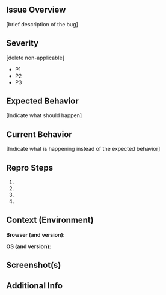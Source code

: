 ## Issue Overview
[brief description of the bug]

## Severity
[delete non-applicable]
 - P1
 - P2
 - P3

## Expected Behavior
[Indicate what should happen]

## Current Behavior
[Indicate what is happening instead of the expected behavior]

## Repro Steps
1.
1.
1.
1.

## Context (Environment)
**Browser (and version):** 

**OS (and version):**

## Screenshot(s)

## Additional Info
